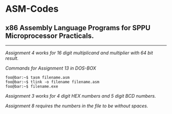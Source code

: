 # ASM-Codes

## x86 Assembly Language Programs for SPPU Microprocessor Practicals.


---

*Assignment 4 works for 16 digit multiplicand and multiplier with 64 bit result.*

*Commands for Assignment 13 in DOS-BOX*
```console
foo@bar:~$ tasm filename.asm
foo@bar:~$ tlink -o filename filename.asm
foo@bar:~$ filename.exe
```

*Assignment 3 works for 4 digit HEX numbers and 5 digit BCD numbers.*

*Assignment 8 requires the numbers in the file to be without spaces.*